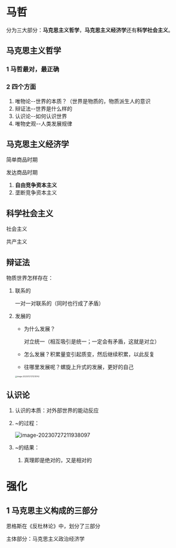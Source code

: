 # 马哲

分为三大部分：**马克思主义哲学**，**马克思主义经济学**还有**科学社会主义**。

## 马克思主义哲学

### 1 马哲最对，最正确

### 2 四个方面

1. 唯物论--世界的本质？（世界是物质的，物质派生人的意识
2. 辩证法--世界是什么样的
3. 认识论--如何认识世界
4. 唯物史观--人类发展规律

## 马克思主义经济学

简单商品时期

发达商品时期

1. **自由竞争资本主义**
2. 垄断竞争资本主义

## 科学社会主义

社会主义

共产主义



## 辩证法

物质世界怎样存在：

1. 联系的

   一对一对联系的（同时也行成了矛盾）

2. 发展的  

   - 为什么发展？

     对立统一（相互吸引是统一；一定会有矛盾，这就是对立）

   - 怎么发展？积累量变引起质变，然后继续积累，以此反复

   -  往哪里发展呢？螺旋上升式的发展，更好的自己

     <img src="https://taufik.oss-cn-beijing.aliyuncs.com/img/image-20230727211210742.png" alt="image-20230727211210742" style="zoom:33%;" />

## 认识论 

1. 认识的本质：对外部世界的能动反应

2. ~的过程：

   ![image-20230727211938097](https://taufik.oss-cn-beijing.aliyuncs.com/img/image-20230727211938097.png)

3. ~的结果：

   1. 真理即是绝对的，又是相对的



# 强化

## 1 马克思主义构成的三部分

恩格斯在《反杜林论》中，划分了三部分

主体部分：马克思主义政治经济学